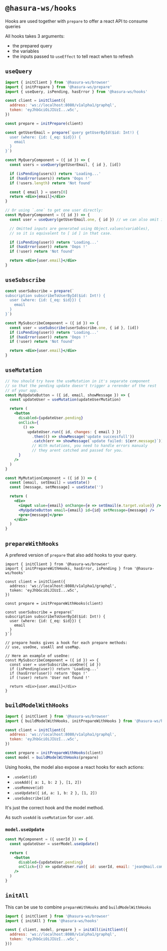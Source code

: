 # `@hasura-ws/hooks`

Hooks are used together with `prepare` to offer a react API to consume
queries

All hooks takes 3 arguments:

- the prepared query
- the variables
- the inputs passed to `useEffect` to tell react when to refresh

## `useQuery`

```jsx
import { initClient } from '@hasura-ws/browser'
import { initPrepare } from '@hasura-ws/prepare'
import { useQuery, isPending, hasError } from '@hasura-ws/hooks'

const client = initClient({
  address: 'ws://localhost:8080/v1alpha1/graphql',
  token: 'eyJhbGciOiJIUzI...w5c',
})

const prepare = initPrepare(client)

const getUserEmail = prepare(`query getUserById($id: Int!) {
  user (where: {id: {_eq: $id}}) {
    email
  }
}`)

const MyQueryComponent = ({ id }) => {
  const users = useQuery(getUserEmail, { id }, [id])

  if (isPending(users)) return 'Loading...'
  if (hasError(users)) return 'Oops !'
  if (!users.length) return 'Not found'

  const { email } = users[0]
  return <div>{email}</div>
}

// Or using `.one` to get one user directly:
const MyQueryComponent = ({ id }) => {
  const user = useQuery(getUserEmail.one, { id }) // we can also omit inputs

  // Omitted inputs are generated using Object.values(variables),
  // so it is equivalent to [ id ] in that case.

  if (isPending(user)) return 'Loading...'
  if (hasError(user)) return 'Oops !'
  if (!user) return 'Not found'

  return <div>{user.email}</div>
}
```

## `useSubscribe`

```jsx
const userSubscribe = prepare(`
subscription subscribeToUserById($id: Int!) {
  user (where: {id: {_eq: $id}}) {
    email
  }
}`)

const MySubscribeComponent = ({ id }) => {
  const user = useSubscribe(userSubscribe.one, { id }, [id])
  if (isPending(user)) return 'Loading...'
  if (hasError(user)) return 'Oops !'
  if (!user) return 'Not found'

  return <div>{user.email}</div>
}
```

## `useMutation`

```jsx
// You should try have the useMutation in it's separate component
// so that the pending update doesn't trigger a rerender of the rest
// of your app.
const MyUpdateButton = ({ id, email, showMessage }) => {
  const updateUser = useMutation(updateUserMutation)

  return (
    <button
      disabled={updateUser.pending}
      onClick={
        () =>
          updateUser.run({ id, changes: { email } })
            .then(() => showMessage('update successfull'))
            .catch(err => showMessage(`update failed: ${err.message}`))
            // With mutations, you need to handle errors manualy
            // they arent catched and passed for you.
      }
    />
  )
}

const MyMutationComponent = ({ id }) => {
  const [email, setEmail] = useState()
  const [message, setMessage] = useState('')

  return (
    <div>
      <input value={email} onChange={e => setEmail(e.target.value)} />
      <MyUpdateButton email={email} id={id} setMessage={message} />
      <pre>{message}</pre>
    </div>
  )
}
```

## `prepareWithHooks`
A prefered version of `prepare` that also add hooks to your query.

```
import { initClient } from '@hasura-ws/browser'
import { initPrepareWithHooks, hasError, isPending } from '@hasura-ws/hooks'

const client = initClient({
  address: 'ws://localhost:8080/v1alpha1/graphql',
  token: 'eyJhbGciOiJIUzI...w5c',
})

const prepare = initPrepareWithHooks(client)

const userSubscribe = prepare(`
subscription subscribeToUserById($id: Int!) {
  user (where: {id: {_eq: $id}}) {
    email
  }
}`)

// prepare hooks gives a hook for each prepare methods:
// use, useOne, useAll and useMap.

// Here an example of useOne:
const MySubscribeComponent = ({ id }) => {
  const user = userSubscribe.useOne({ id })
  if (isPending(user)) return 'Loading...'
  if (hasError(user)) return 'Oops !'
  if (!user) return 'User not found !'

  return <div>{user.email}</div>
}

```

## `buildModelWithHooks`
```jsx
import { initClient } from '@hasura-ws/browser'
import { buildModelWithHooks, initPrepareWithHooks } from '@hasura-ws/hooks'

const client = initClient({
  address: 'ws://localhost:8080/v1alpha1/graphql',
  token: 'eyJhbGciOiJIUzI...w5c',
})

const prepare = initPrepareWithHooks(client)
const model = buildModelWithHooks(prepare)

```


Using hooks, the model also expose a react hooks for each actions:

- `.useGet(id)`
- `.useAdd({ a: 1, b: 2 }, [1, 2])`
- `.useRemove(id)`
- `.useUpdate({ id, a: 1, b: 2 }, [1, 2])`
- `.useSubscribe(id)`

It's just the correct hook and the model method.

As such `useAdd` is `useMutation` for `user.add`.

### `model.useUpdate`

```jsx
const MyComponent = ({ userId }) => {
  const updateUser = userModel.useUpdate()

  return (
    <button
      disabled={updateUser.pending}
      onClick={() => updateUser.run({ id: userId, email: 'jean@mail.com' })}
    />
  )
}
```

## `initAll`

This can be use to combine `prepareWithHooks` and `buildModelWithHooks`

```jsx
import { initClient } from '@hasura-ws/browser'
import { initAll } from '@hasura-ws/hooks'

const { client, model, prepare } = initAll(initClient({
  address: 'ws://localhost:8080/v1alpha1/graphql',
  token: 'eyJhbGciOiJIUzI...w5c',
}))
```
